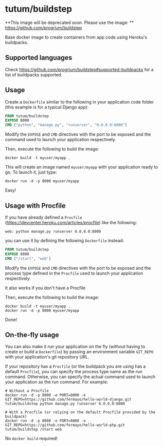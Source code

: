 tutum/buildstep
===============
**This image will be deprecated soon. Please use the image: ** https://github.com/progrium/buildstep


Base docker image to create containers from app code using Heroku's buildpacks.


Supported languages
-------------------

Check https://github.com/progrium/buildstep#supported-buildpacks for a list of buildpacks
supported.


Usage
-----

Create a `Dockerfile` similar to the following in your application code folder 
(this example is for a typical Django app):

```Dockerfile
FROM tutum/buildstep
EXPOSE 8000
CMD ["python", "manage.py", "runserver", "0.0.0.0:8000"]
```

Modify the `EXPOSE` and `CMD` directives with the port to be exposed and the command
used to launch your application respectively.

Then, execute the following to build the image:

	docker build -t myuser/myapp .

This will create an image named `myuser/myapp` with your application ready to go.
To launch it, just type:

	docker run -d -p 8000 myuser/myapp

Easy!


Usage with Procfile
-------------------

If you have already defined a `Procfile` (https://devcenter.heroku.com/articles/procfile)
like the following:

	web: python manage.py runserver 0.0.0.0:8000

you can use it by defining the following `Dockerfile` instead:

```Dockerfile
FROM tutum/buildstep
EXPOSE 8000
CMD ["/start", "web"]
```

Modify the `EXPOSE` and `CMD` directives with the port to be exposed and the process
type defined in the `Procfile` used to launch your application respectively.

It also works if you don't have a Procfile

Then, execute the following to build the image:

	docker build -t myuser/myapp .
	docker run -d -p 8000 myuser/myapp

Done!


On-the-fly usage
----------------

You can also make it run your application on the fly (without having to create or build a `Dockerfile`)
by passing an environment variable `GIT_REPO` with your application's git repository URL.

If your repository has a `Procfile` (or the buildpack you are using has a default `Procfile`), 
you can specify the process type name as the run command.
Otherwise, you can specify the actual command used to launch your application as the run command. For example:

	# Without a Procfile
	docker run -d -p 8000 -e PORT=8000 -e GIT_REPO=https://github.com/fermayo/hello-world-django.git tutum/buildstep python manage.py runserver 0.0.0.0:8000

	# With a Procfile (or relying on the default Procfile provided by the buildpack)
	docker run -d -p 8000 -e PORT=8000 -e GIT_REPO=https://github.com/fermayo/hello-world-php.git tutum/buildstep /start web

No `docker build` required!
